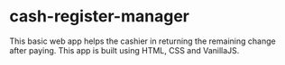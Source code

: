 # cash-register-manager
 This basic web app helps the cashier in returning the remaining change  after paying.
 This app is built using HTML, CSS and VanillaJS.

